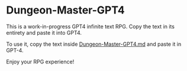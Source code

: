 # Dungeon-Master-GPT4

This is a work-in-progress GPT4 infinite text RPG. Copy the text in its entirety and paste it into GPT4.

To use it, copy the text inside [Dungeon-Master-GPT4.md](https://raw.githubusercontent.com/ZeroOneZero/Chronicles-of-the-Eternal-Scroll/master/GPT4-or-Bing-Prompt.md) and paste it in GPT-4.

Enjoy your RPG experience!
